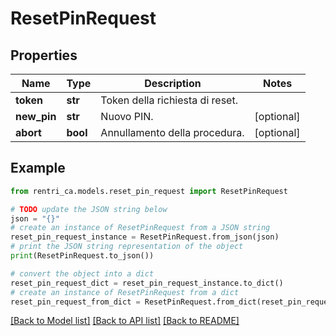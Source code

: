 # ResetPinRequest


## Properties

Name | Type | Description | Notes
------------ | ------------- | ------------- | -------------
**token** | **str** | Token della richiesta di reset. | 
**new_pin** | **str** | Nuovo PIN. | [optional] 
**abort** | **bool** | Annullamento della procedura. | [optional] 

## Example

```python
from rentri_ca.models.reset_pin_request import ResetPinRequest

# TODO update the JSON string below
json = "{}"
# create an instance of ResetPinRequest from a JSON string
reset_pin_request_instance = ResetPinRequest.from_json(json)
# print the JSON string representation of the object
print(ResetPinRequest.to_json())

# convert the object into a dict
reset_pin_request_dict = reset_pin_request_instance.to_dict()
# create an instance of ResetPinRequest from a dict
reset_pin_request_from_dict = ResetPinRequest.from_dict(reset_pin_request_dict)
```
[[Back to Model list]](../README.md#documentation-for-models) [[Back to API list]](../README.md#documentation-for-api-endpoints) [[Back to README]](../README.md)


